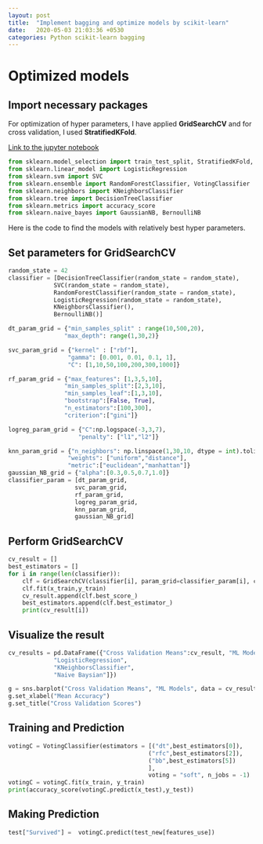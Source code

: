 ```yaml
---
layout: post
title:  "Implement bagging and optimize models by scikit-learn"
date:   2020-05-03 21:03:36 +0530
categories: Python scikit-learn bagging
---
```

# Optimized models 
## Import necessary packages

For optimization of hyper parameters, I have applied **GridSearchCV** and for cross validation, I used **StratifiedKFold**.

[Link to the jupyter notebook](https://github.com/hsuanchunlin/bagging-Titanic-kaggle)

```python
from sklearn.model_selection import train_test_split, StratifiedKFold, GridSearchCV
from sklearn.linear_model import LogisticRegression
from sklearn.svm import SVC
from sklearn.ensemble import RandomForestClassifier, VotingClassifier
from sklearn.neighbors import KNeighborsClassifier
from sklearn.tree import DecisionTreeClassifier
from sklearn.metrics import accuracy_score
from sklearn.naive_bayes import GaussianNB, BernoulliNB
```

Here is the code to find the models with relatively best hyper parameters.

## Set parameters for GridSearchCV
```python
random_state = 42
classifier = [DecisionTreeClassifier(random_state = random_state),
             SVC(random_state = random_state),
             RandomForestClassifier(random_state = random_state),
             LogisticRegression(random_state = random_state),
             KNeighborsClassifier(),
             BernoulliNB()]

dt_param_grid = {"min_samples_split" : range(10,500,20),
                "max_depth": range(1,30,2)}

svc_param_grid = {"kernel" : ["rbf"],
                 "gamma": [0.001, 0.01, 0.1, 1],
                 "C": [1,10,50,100,200,300,1000]}

rf_param_grid = {"max_features": [1,3,5,10],
                "min_samples_split":[2,3,10],
                "min_samples_leaf":[1,3,10],
                "bootstrap":[False, True],
                "n_estimators":[100,300],
                "criterion":["gini"]}

logreg_param_grid = {"C":np.logspace(-3,3,7),
                    "penalty": ["l1","l2"]}

knn_param_grid = {"n_neighbors": np.linspace(1,30,10, dtype = int).tolist(),
                 "weights": ["uniform","distance"],
                 "metric":["euclidean","manhattan"]}
gaussian_NB_grid = {"alpha":[0.3,0.5,0.7,1.0]}
classifier_param = [dt_param_grid,
                   svc_param_grid,
                   rf_param_grid,
                   logreg_param_grid,
                   knn_param_grid,
                   gaussian_NB_grid]
```
## Perform GridSearchCV

```python
cv_result = []
best_estimators = []
for i in range(len(classifier)):
    clf = GridSearchCV(classifier[i], param_grid=classifier_param[i], cv = StratifiedKFold(n_splits = 10), scoring = "accuracy", n_jobs = -1,verbose = 1)
    clf.fit(x_train,y_train)
    cv_result.append(clf.best_score_)
    best_estimators.append(clf.best_estimator_)
    print(cv_result[i])
```
## Visualize the result
```python
cv_results = pd.DataFrame({"Cross Validation Means":cv_result, "ML Models":["DecisionTreeClassifier", "SVM","RandomForestClassifier",
             "LogisticRegression",
             "KNeighborsClassifier",
             "Naive Baysian"]})

g = sns.barplot("Cross Validation Means", "ML Models", data = cv_results)
g.set_xlabel("Mean Accuracy")
g.set_title("Cross Validation Scores")
```
## Training and Prediction

```python
votingC = VotingClassifier(estimators = [("dt",best_estimators[0]),
                                        ("rfc",best_estimators[2]),
                                        ("bb",best_estimators[5])
                                        ],
                                        voting = "soft", n_jobs = -1)
votingC = votingC.fit(x_train, y_train)
print(accuracy_score(votingC.predict(x_test),y_test))

```

## Making Prediction

```python
test["Survived"] =  votingC.predict(test_new[features_use])
```